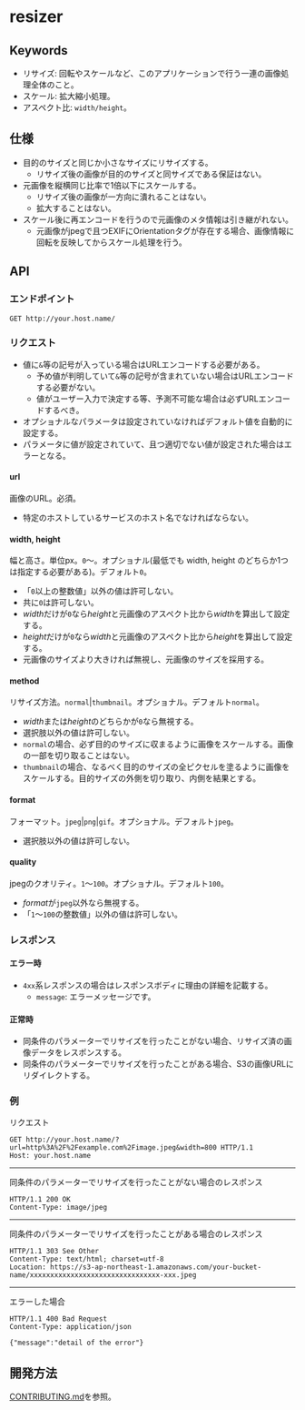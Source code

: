 # resizer

## Keywords

- リサイズ: 回転やスケールなど、このアプリケーションで行う一連の画像処理全体のこと。
- スケール: 拡大縮小処理。
- アスペクト比: `width/height`。

## 仕様

- 目的のサイズと同じか小さなサイズにリサイズする。
  - リサイズ後の画像が目的のサイズと同サイズである保証はない。
- 元画像を縦横同じ比率で1倍以下にスケールする。
  - リサイズ後の画像が一方向に潰れることはない。
  - 拡大することはない。
- スケール後に再エンコードを行うので元画像のメタ情報は引き継がれない。
  - 元画像がjpegで且つEXIFにOrientationタグが存在する場合、画像情報に回転を反映してからスケール処理を行う。

## API

### エンドポイント

```http:Endpoint
GET http://your.host.name/
```

### リクエスト

- 値に`&`等の記号が入っている場合はURLエンコードする必要がある。
  - 予め値が判明していて`&`等の記号が含まれていない場合はURLエンコードする必要がない。
  - 値がユーザー入力で決定する等、予測不可能な場合は必ずURLエンコードするべき。
- オプショナルなパラメータは設定されていなければデフォルト値を自動的に設定する。
- パラメータに値が設定されていて、且つ適切でない値が設定された場合はエラーとなる。

#### url

画像のURL。必須。

- 特定のホストしているサービスのホスト名でなければならない。

#### width, height

幅と高さ。単位px。`0`〜。オプショナル(最低でも width, height のどちらか1つは指定する必要がある)。デフォルト`0`。

- 「`0`以上の整数値」以外の値は許可しない。
- 共に`0`は許可しない。
- *width*だけが`0`なら*height*と元画像のアスペクト比から*width*を算出して設定する。
- *height*だけが`0`なら*width*と元画像のアスペクト比から*height*を算出して設定する。
- 元画像のサイズより大きければ無視し、元画像のサイズを採用する。

#### method

リサイズ方法。`normal`|`thumbnail`。オプショナル。デフォルト`normal`。

- *width*または*height*のどちらかが`0`なら無視する。
- 選択肢以外の値は許可しない。
- `normal`の場合、必ず目的のサイズに収まるように画像をスケールする。画像の一部を切り取ることはない。
- `thumbnail`の場合、なるべく目的のサイズの全ピクセルを塗るように画像をスケールする。目的サイズの外側を切り取り、内側を結果とする。

#### format

フォーマット。`jpeg`|`png`|`gif`。オプショナル。デフォルト`jpeg`。

- 選択肢以外の値は許可しない。

#### quality

jpegのクオリティ。`1`〜`100`。オプショナル。デフォルト`100`。

- *format*が`jpeg`以外なら無視する。
- 「`1`〜`100`の整数値」以外の値は許可しない。

### レスポンス

#### エラー時

- `4xx`系レスポンスの場合はレスポンスボディに理由の詳細を記載する。
  - `message`: エラーメッセージです。

#### 正常時

- 同条件のパラメーターでリサイズを行ったことがない場合、リサイズ済の画像データをレスポンスする。
- 同条件のパラメーターでリサイズを行ったことがある場合、S3の画像URLにリダイレクトする。

### 例

リクエスト

```http:HTTPRequest
GET http://your.host.name/?url=http%3A%2F%2Fexample.com%2Fimage.jpeg&width=800 HTTP/1.1
Host: your.host.name
```

---

同条件のパラメーターでリサイズを行ったことがない場合のレスポンス

```http:HTTPResponse
HTTP/1.1 200 OK
Content-Type: image/jpeg
```

---

同条件のパラメーターでリサイズを行ったことがある場合のレスポンス

```http:HTTPResponse
HTTP/1.1 303 See Other
Content-Type: text/html; charset=utf-8
Location: https://s3-ap-northeast-1.amazonaws.com/your-bucket-name/xxxxxxxxxxxxxxxxxxxxxxxxxxxxxxxx-xxx.jpeg
```

---

エラーした場合

```http:HTTPResponse
HTTP/1.1 400 Bad Request
Content-Type: application/json

{"message":"detail of the error"}
```

## 開発方法

[CONTRIBUTING.md](CONTRIBUTING.md)を参照。

